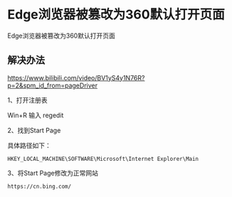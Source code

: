 # Edge浏览器被篡改为360默认打开页面

Edge浏览器被篡改为360默认打开页面

## 解决办法

https://www.bilibili.com/video/BV1yS4y1N76R?p=2&spm_id_from=pageDriver

1、打开注册表

Win+R  输入 regedit 

2、找到Start Page

具体路径如下：

```
HKEY_LOCAL_MACHINE\SOFTWARE\Microsoft\Internet Explorer\Main
```

3、将Start Page修改为正常网站

```
https://cn.bing.com/
```


